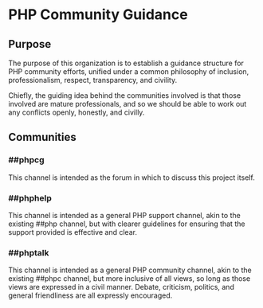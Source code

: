 # PHP Community Guidance

## Purpose

The purpose of this organization is to establish a guidance structure for
PHP community efforts, unified under a common philosophy of inclusion,
professionalism, respect, transparency, and civility.

Chiefly, the guiding idea behind the communities involved is that those
involved are mature professionals, and so we should be able to work out any
conflicts openly, honestly, and civilly.

## Communities

### \#\#phpcg

This channel is intended as the forum in which to discuss this project itself.

### \#\#phphelp

This channel is intended as a general PHP support channel, akin to the existing
\#\#php channel, but with clearer guidelines for ensuring that the support
provided is effective and clear.

### \#\#phptalk

This channel is intended as a general PHP community channel, akin to the
existing \#\#phpc channel, but more inclusive of all views, so long as those
views are expressed in a civil manner. Debate, criticism, politics, and general
friendliness are all expressly encouraged.
